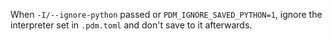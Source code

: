 When `-I/--ignore-python` passed or `PDM_IGNORE_SAVED_PYTHON=1`, ignore the interpreter set in `.pdm.toml` and don't save to it afterwards.
